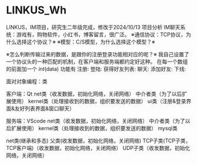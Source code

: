 # LINKUS_Wh
LINKUS，IM项目，研究生二年级完成，修改于2024/10/13
项目分析
IM聊天系统：游戏有，购物软件，小红书，博客留言，很广泛。
※通信协议：TCP协议，为什么选择这个协议？※
※模型：C/S模型，为什么选择这个模型？※


※怎么判断传输过来的数据，是跟你的注册登录功能相对应的呢？※
我自己设置了一个协议头的一种匹配的机制，在客户端和服务端都约定好这种。
在每一个数组的前面加一个 *int*(data)
功能有
注册:
登陆:
获得好友列表:
聊天:
添加好友:
下线:

面对对象编程：类

客户端：Qt
net类（收发数据，初始化网络，关闭网络）
中介者类（为了以后扩展使用）
kernel类（处理接收到的数据，组织要发送的数据）
ui类（注册&登录界面&友好列表界面&窗口聊天）

服务端：VScode
net类（收发数据，初始化网络，关闭网络）
中介者类（为了以后扩展使用）
kernel类（处理接收到的数据，组织要发送的数据）
mysql类

net类(继承和多态)
父类(收发数据，初始化网络，关闭网络)
TCP子类(TCP子类，TCP客户端)（收发数据，初始化网络，关闭网络）
UDP子类（收发数据，初始化网络，关闭网络）
